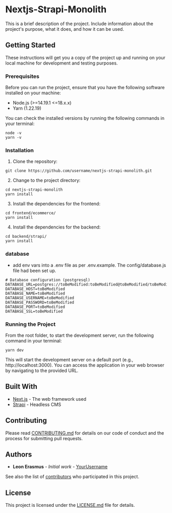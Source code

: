 # Nextjs-Strapi-Monolith

This is a brief description of the project. Include information about the project's purpose, what it does, and how it can be used.

## Getting Started

These instructions will get you a copy of the project up and running on your local machine for development and testing purposes.

### Prerequisites

Before you can run the project, ensure that you have the following software installed on your machine:

- Node.js (>=14.19.1 <=18.x.x)
- Yarn (1.22.19)

You can check the installed versions by running the following commands in your terminal:

```
node -v
yarn -v
```

### Installation

1. Clone the repository:
```
git clone https://github.com/username/nextjs-strapi-monolith.git
```

2. Change to the project directory:
```
cd nextjs-strapi-monolith
yarn install
```

3. Install the dependencies for the frontend:

```
cd frontend/ecommerce/
yarn install
```

4. Install the dependencies for the backend:

```
cd backend/strapi/
yarn install
```

### database

- add env vars into a .env file as per .env.example. The config/database.js file had been set up.

```
# Database configuration (postgresql)
DATABASE_URL=postgres://toBeModified:toBeModified@toBeModified/toBeModified
DATABASE_HOST=toBeModified
DATABASE_NAME=toBeModified
DATABASE_USERNAME=toBeModified
DATABASE_PASSWORD=toBeModified
DATABASE_PORT=toBeModified
DATABASE_SSL=toBeModified
```


### Running the Project

From the root folder, to start the development server, run the following command in your terminal:

```
yarn dev
```

This will start the development server on a default port (e.g., http://localhost:3000). You can access the application in your web browser by navigating to the provided URL.

## Built With

* [Next.js](https://nextjs.org/) - The web framework used
* [Strapi](https://strapi.io/) - Headless CMS

## Contributing

Please read [CONTRIBUTING.md](https://github.com/username/nextjs-strapi-monolith/blob/master/CONTRIBUTING.md) for details on our code of conduct and the process for submitting pull requests.

## Authors

* **Leon Erasmus** - *Initial work* - [YourUsername](https://github.com/YourUsername)

See also the list of [contributors](https://github.com/username/nextjs-strapi-monolith/contributors) who participated in this project.

## License

This project is licensed under the [LICENSE.md](LICENSE.md) file for details.